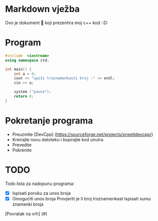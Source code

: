 # Markdown vježba
Ovo je dokument :memo: koji prezentira moj c++ kod ::D:
# Program
```cpp
#include  <iostream>
using namespace std;

int main() {
    int a = 0;
    cout << "upiši troznamenkasti broj :" << endl;
    cin >> a;

    system ("pause");
    return 0;
}
```

# Pokretanje programa
 - Preuzmite [DevCpp] (https://sourceforge.net/projects/orwelldevcpp/)
 - Kreirajte novu datoteku i kopirajte kod unutra
- Prevedite
- Pokrenite

# TODO
Todo lista za nadopunu programa:
-[x] Ispisati poruku za unos broja
-[x] Omogućiti unos broja
Provjeriti je li broj troznamenkast
Ispisati sumu znamenki broja

[Povratak na vrh] (#)
